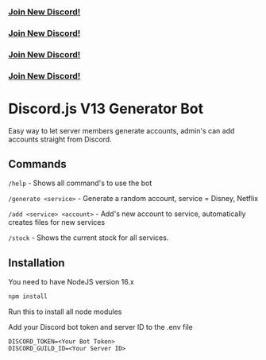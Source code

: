 ### [Join New Discord!](https://discord.gg/ns25QwckKU)
### [Join New Discord!](https://discord.gg/ns25QwckKU)
### [Join New Discord!](https://discord.gg/ns25QwckKU)
### [Join New Discord!](https://discord.gg/ns25QwckKU)

# Discord.js V13 Generator Bot
Easy way to let server members generate accounts, admin's can add accounts straight from Discord.

## Commands
```/help``` - Shows all command's to use the bot

```/generate <service>``` - Generate a random account, service = Disney, Netflix

```/add <service> <account>``` - Add's new account to service, automatically creates files for new services

```/stock``` - Shows the current stock for all services.

## Installation

You need to have NodeJS version 16.x

```bash
npm install
```
Run this to install all node modules

Add your Discord bot token and server ID to the .env file
```
DISCORD_TOKEN=<Your Bot Token>
DISCORD_GUILD_ID=<Your Server ID>
```
